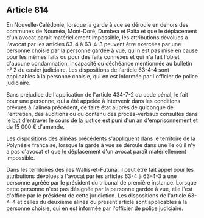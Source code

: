 Article 814
----
En Nouvelle-Calédonie, lorsque la garde à vue se déroule en dehors des communes
de Nouméa, Mont-Doré, Dumbea et Paita et que le déplacement d'un avocat paraît
matériellement impossible, les attributions dévolues à l'avocat par les articles
63-4 à 63-4-3 peuvent être exercées par une personne choisie par la personne
gardée à vue, qui n'est pas mise en cause pour les mêmes faits ou pour des faits
connexes et qui n'a fait l'objet d'aucune condamnation, incapacité ou déchéance
mentionnée au bulletin n° 2 du casier judiciaire. Les dispositions de l'article
63-4-4 sont applicables à la personne choisie, qui en est informée par
l'officier de police judiciaire.

Sans préjudice de l'application de l'article 434-7-2 du code pénal, le fait pour
une personne, qui a été appelée à intervenir dans les conditions prévues à
l'alinéa précédent, de faire état auprès de quiconque de l'entretien, des
auditions ou du contenu des procès-verbaux consultés dans le but d'entraver le
cours de la justice est puni d'un an d'emprisonnement et de 15 000 € d'amende.

Les dispositions des alinéas précédents s'appliquent dans le territoire de la
Polynésie française, lorsque la garde à vue se déroule dans une île où il n'y a
pas d'avocat et que le déplacement d'un avocat paraît matériellement impossible.

Dans les territoires des îles Wallis-et-Futuna, il peut être fait appel pour les
attributions dévolues à l'avocat par les articles 63-4 à 63-4-3 à une personne
agréée par le président du tribunal de première instance. Lorsque cette personne
n'est pas désignée par la personne gardée à vue, elle l'est d'office par le
président de cette juridiction. Les dispositions de l'article 63-4-4 et celles
du deuxième alinéa du présent article sont applicables à la personne choisie,
qui en est informée par l'officier de police judiciaire.
